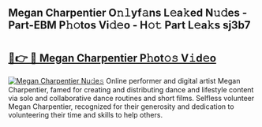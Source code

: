 ## Megan Charpentier O𝚗𝚕yf𝚊ns L𝚎a𝚔ed N𝚞𝚍es - Part-EBM P𝚑𝚘tos Vi𝚍𝚎o - H𝚘𝚝 Part L𝚎a𝚔s sj3b7

# <h2><a href="http://kf2oaoz.oniu.top/?m=Megan+Charpentier">🔗👉 🔴 Megan Charpentier P𝚑ot𝚘𝚜 V𝚒d𝚎o</a></h2>

[![Megan Charpentier Nu𝚍e𝚜](https://i.imgur.com/0qMVB7G.gif)](http://kf2oaoz.oniu.top/?m=Megan+Charpentier)
Online performer and digital artist Megan Charpentier, famed for creating and distributing dance and lifestyle content via solo and collaborative dance routines and short films. Selfless volunteer Megan Charpentier, recognized for their generosity and dedication to volunteering their time and skills to help others.  
